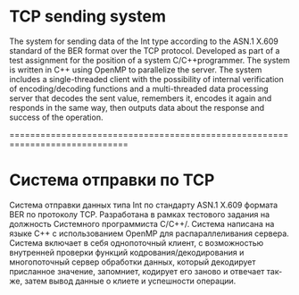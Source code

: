 # TCP sending system

The system for sending data of the Int type according to the ASN.1 X.609 standard of the BER format over the TCP protocol. Developed as part of a test assignment for the position of a system C/C++programmer. The system is written in C++ using OpenMP to parallelize the server. The system includes a single-threaded client with the possibility of internal verification of encoding/decoding functions and a multi-threaded data processing server that decodes the sent value, remembers it, encodes it again and responds in the same way, then outputs data about the response and success of the operation.

=============================================================================

# Система отправки по TCP

Система отправки данных типа Int по стандарту ASN.1 X.609 формата BER по протоколу TCP. Разработана в рамках тестового задания на должность Системного программиста C/C++/. Система написана на языке С++ с использованием OpenMP для распараллеливания сервера. Система включает в себя однопоточный клиент, с возможностью внутренней проверки функций кодрования/декодирования и многопоточный сервер обработки данных, который декодирует присланное значение, запомниет, кодирует его заново и отвечает так-же, затем вывод данные о клиете и успешности операции.
